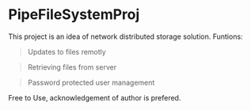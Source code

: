 # PipeFileSystemProj

This project is an idea of network distributed storage solution. 
Funtions:
> Updates to files remotly

> Retrieving files from server

> Password protected user management

Free to Use, acknowledgement of author is prefered.
